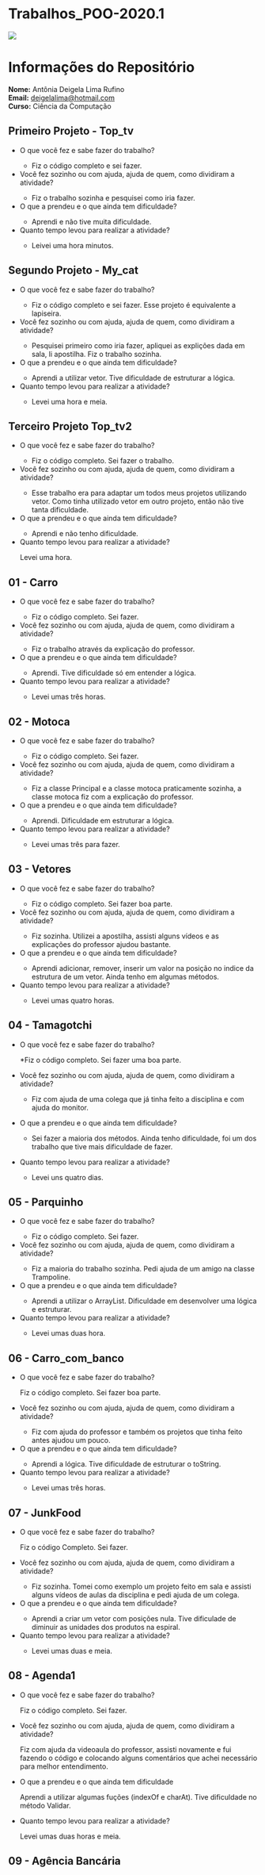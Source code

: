 # Trabalhos_POO-2020.1
![](EU.jpeg)

#

# Informações do Repositório

**Nome:**  Antônia Deigela Lima Rufino  
**Email:**  deigelalima@hotmail.com  
**Curso:**  Ciência da Computação


## Primeiro Projeto - Top_tv

* O que você fez e sabe fazer do trabalho? <p>
    * Fiz o código completo e sei fazer.
* Você fez sozinho ou com ajuda, ajuda de quem, como dividiram a atividade? <p>
    * Fiz o trabalho sozinha e pesquisei como iria fazer.
* O que a prendeu e o que ainda tem dificuldade? <p>
    * Aprendi e não tive muita dificuldade.
* Quanto tempo levou para realizar a atividade? <p>
    * Leivei uma hora minutos.

## Segundo Projeto - My_cat 
* O que você fez e sabe fazer do trabalho? <p>
    * Fiz o código completo e sei fazer. Esse projeto é equivalente a lapiseira.
* Você fez sozinho ou com ajuda, ajuda de quem, como dividiram a atividade? <p>
    * Pesquisei primeiro como iria fazer, apliquei as explições dada em sala, li apostilha. Fiz o trabalho sozinha.
* O que a prendeu e o que ainda tem dificuldade? <p>
    * Aprendi a utilizar vetor. Tive dificuldade de estruturar a lógica.
* Quanto tempo levou para realizar a atividade? <p>
    * Levei uma hora e meia.

## Terceiro Projeto Top_tv2
* O que você fez e sabe fazer do trabalho? <p>
    * Fiz o código completo. Sei fazer o trabalho.
* Você fez sozinho ou com ajuda, ajuda de quem, como dividiram a atividade? <p>
    * Esse trabalho era para adaptar um todos meus projetos utilizando vetor. Como tinha utilizado vetor em outro projeto, então não tive tanta dificuldade.
* O que a prendeu e o que ainda tem dificuldade? <p>
    * Aprendi e não tenho dificuldade.
* Quanto tempo levou para realizar a atividade? <p>
    Levei uma hora.

## 01 - Carro
* O que você fez e sabe fazer do trabalho? <p>
    * Fiz o código completo. Sei fazer.
* Você fez sozinho ou com ajuda, ajuda de quem, como dividiram a atividade? <p>
    * Fiz o trabalho através da explicação do professor.
* O que a prendeu e o que ainda tem dificuldade? <p>
    * Aprendi. Tive dificuldade só em entender a lógica.
* Quanto tempo levou para realizar a atividade? <p>
    * Levei umas três horas.

## 02 - Motoca
* O que você fez e sabe fazer do trabalho? <p>
    * Fiz o código completo. Sei fazer.
* Você fez sozinho ou com ajuda, ajuda de quem, como dividiram a atividade? <p>
    * Fiz a classe Principal e a classe motoca praticamente sozinha, a classe motoca fiz com a explicação do professor.
* O que a prendeu e o que ainda tem dificuldade? <p>
    * Aprendi. Dificuldade em estruturar a lógica.
* Quanto tempo levou para realizar a atividade? <p>
    * Levei umas três para fazer.

## 03 - Vetores
* O que você fez e sabe fazer do trabalho? <p>
    * Fiz o código completo. Sei fazer boa parte.
* Você fez sozinho ou com ajuda, ajuda de quem, como dividiram a atividade? <p>
    * Fiz sozinha. Utilizei a apostilha, assisti alguns vídeos e as explicações do professor ajudou bastante.
* O que a prendeu e o que ainda tem dificuldade? <p>
    * Aprendi adicionar, remover, inserir um valor na posição no indice da estrutura de um vetor. Ainda tenho em algumas métodos.
* Quanto tempo levou para realizar a atividade? <p>
    * Levei umas quatro horas.

## 04 - Tamagotchi
* O que você fez e sabe fazer do trabalho? <p>
    *Fiz o código completo. Sei fazer uma boa parte.
* Você fez sozinho ou com ajuda, ajuda de quem, como dividiram a atividade? <p>
    * Fiz com ajuda de uma colega que já tinha feito a disciplina e com ajuda do monitor.
* O que a prendeu e o que ainda tem dificuldade? <p>
    * Sei fazer a maioria dos métodos. Ainda tenho dificuldade, foi um dos trabalho que tive mais dificuldade de fazer.

* Quanto tempo levou para realizar a atividade? <p>
    * Levei uns quatro dias.

## 05 - Parquinho
* O que você fez e sabe fazer do trabalho? <p>
    * Fiz o código completo. Sei fazer.
* Você fez sozinho ou com ajuda, ajuda de quem, como dividiram a atividade? <p>
    * Fiz a maioria do trabalho sozinha. Pedi ajuda de um amigo na classe Trampoline.
* O que a prendeu e o que ainda tem dificuldade? <p>
    * Aprendi a utilizar o ArrayList. Dificuldade em desenvolver uma lógica e estruturar.
* Quanto tempo levou para realizar a atividade? <p>
    * Levei umas duas hora.

## 06 - Carro_com_banco
* O que você fez e sabe fazer do trabalho? <p> 
    Fiz o código completo. Sei fazer boa parte.
* Você fez sozinho ou com ajuda, ajuda de quem, como dividiram a atividade? <p>
    * Fiz com ajuda do professor e também os projetos que tinha feito antes ajudou um pouco.
* O que a prendeu e o que ainda tem dificuldade? <p>
    * Aprendi a lógica. Tive dificuldade de estruturar o toString.
* Quanto tempo levou para realizar a atividade? <p>
    * Levei umas três horas.

## 07 - JunkFood
* O que você fez e sabe fazer do trabalho? <p> 
    Fiz o código Completo. Sei fazer.
* Você fez sozinho ou com ajuda, ajuda de quem, como dividiram a atividade? <p>
    * Fiz sozinha. Tomei como exemplo um projeto feito em sala e assisti alguns vídeos de aulas da disciplina e pedi ajuda de um colega.
* O que a prendeu e o que ainda tem dificuldade? <p>
    * Aprendi a criar um vetor com posições nula. Tive dificulade de diminuir as unidades dos produtos na espiral.
* Quanto tempo levou para realizar a atividade? <p>
    * Levei umas duas e meia.

## 08 - Agenda1
* O que você fez e sabe fazer do trabalho? <p>
    Fiz o código completo. Sei fazer.
* Você fez sozinho ou com ajuda, ajuda de quem, como dividiram a atividade? <p>
    Fiz com ajuda da videoaula do professor, assisti novamente e fui fazendo o código e colocando alguns comentários que achei necessário para melhor entendimento.  
* O que a prendeu e o que ainda tem dificuldade <p>
    Aprendi a utilizar algumas fuções (indexOf e charAt). Tive dificuldade no método Validar.
* Quanto tempo levou para realizar a atividade? <p>
    Levei umas duas horas e meia.

## 09 - Agência Bancária

